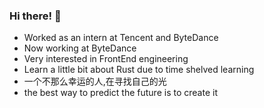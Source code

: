 ### Hi there! 👋

- Worked as an intern at Tencent and ByteDance
- Now working at ByteDance
- Very interested in FrontEnd engineering
- Learn a little bit about Rust due to time shelved learning
- 一个不那么幸运的人,在寻找自己的光
- the best way to predict the future is to create it





